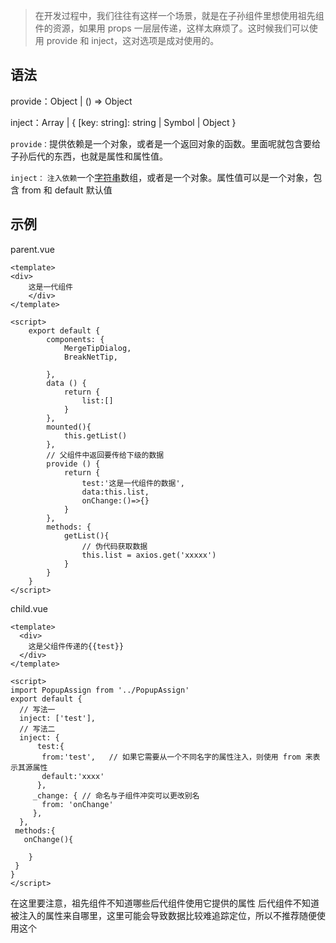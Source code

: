 > 在开发过程中，我们往往有这样一个场景，就是在子孙组件里想使用祖先组件的资源，如果用 props 一层层传递，这样太麻烦了。这时候我们可以使用 provide 和 inject，这对选项是成对使用的。

## 语法

provide：Object | () => Object

inject：Array<string> | { [key: string]: string | Symbol | Object }

`provide：`提供依赖是一个对象，或者是一个返回对象的函数。里面呢就包含要给子孙后代的东西，也就是属性和属性值。

`inject：` `注入依赖`一个[字符串](https://so.csdn.net/so/search?q=字符串&spm=1001.2101.3001.7020)数组，或者是一个对象。属性值可以是一个对象，包含 from 和 default 默认值



## 示例

parent.vue

```vue
<template>
<div>
    这是一代组件
    </div>
</template>

<script>
    export default {
        components: {
            MergeTipDialog,
            BreakNetTip,

        },
        data () {
            return {
                list:[]
            }
        },
        mounted(){
            this.getList()
        },
        // 父组件中返回要传给下级的数据
        provide () {
            return {
                test:'这是一代组件的数据',
                data:this.list,  
                onChange:()=>{}
            }
        },
        methods: {
            getList(){
                // 伪代码获取数据  
                this.list = axios.get('xxxxx')
            }
        }
    }
</script>
```

child.vue

```vue
<template>
  <div>
    这是父组件传递的{{test}}
  </div>
</template>

<script>
import PopupAssign from '../PopupAssign'
export default {
  // 写法一
  inject: ['test'],
  // 写法二  
  inject: {
      test:{
       from:'test',   // 如果它需要从一个不同名字的属性注入，则使用 from 来表示其源属性
       default:'xxxx'
      },
     _change: { // 命名与子组件冲突可以更改别名
       from: 'onChange'
     },
  },
 methods:{
   onChange(){
 
    }
 }
}
</script>
```

在这里要注意，祖先组件不知道哪些后代组件使用它提供的属性 后代组件不知道被注入的属性来自哪里，这里可能会导致数据比较难追踪定位，所以不推荐随便使用这个